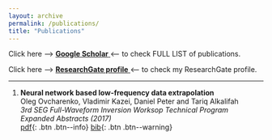 ```yaml
---
layout: archive
permalink: /publications/
title: "Publications"
---
```


Click here --> [ **Google Scholar** ](https://scholar.google.com/citations?user=MX75GS8AAAAJ&hl=fr) <-- to check FULL LIST of publications. 

Click here —-> [ **ResearchGate profile** ](https://www.researchgate.net/profile/Oleg_Ovcharenko) <— to check my ResearchGate profile.
___
1. **Neural network based low-frequency data extrapolation**  
Oleg Ovcharenko, Vladimir Kazei, Daniel Peter and Tariq Alkalifah  
_3rd SEG Full-Waveform Inversion Worksop Technical Program Expanded Abstracts (2017)_  
[pdf](/assets/papers/Abstract_NN_OKPA_17.pdf){: .btn .btn--info}
[bib](/assets/papers/Abstract_NN_OKPA_17.txt){: .btn .btn--warning}